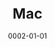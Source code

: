 ---
title: Mac
date: 0002-01-01
ico: mdi:apple
color: gray-300
hardware:
  - type: Laptop
    name: MacBook › Pro
    sub:
      - 2021
      - M1 Pro
      - 14"
      - 8-core
    link: https://amazon.com/dp/B09JQL8KP9?tag=qrayg-20
  - type: Dock
    name: CalDigit › TS4
    sub:
      - Thunderbolt 4
    link: https://amazon.com/dp/B09GK8LBWS?tag=qrayg-20
  # - type: Dock
  #   name: Brydge › Stone Pro
  #   sub:
  #     - Thunderbolt 3
  #   link: https://amazon.com/dp/B08G9WDH6B?tag=qrayg-20
  - type: Hub
    name: Sabrent › USB
    sub:
      - 16 Ports
      - 90 Watts
    link: https://amazon.com/dp/B07KHRLSTT?tag=qrayg-20
  # - type: Hub
  #   name: Satechi › Stand
  #   sub:
  #     - 3x USB3
  #     - 1x USBC
  #     - SD/microSD
  #   link: https://amazon.com/dp/B07GX1WW47?tag=qrayg-20
  - type: Ext SSD
    name: Samsung › T7
    sub:
      - 2TB
      - 500GB
    link: https://amazon.com/dp/B0874XN4D8?tag=qrayg-20
---